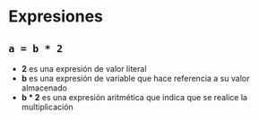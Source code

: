 # Expresiones

## `a = b * 2`

* **2** es una expresión de valor literal
* **b** es una expresión de variable que hace referencia a su valor almacenado
* **b * 2** es una expresión aritmética que indica que se realice la multiplicación

